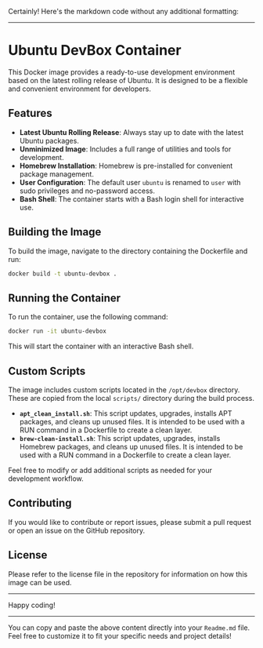 Certainly! Here's the markdown code without any additional formatting:

---

# Ubuntu DevBox Container

This Docker image provides a ready-to-use development environment based on the latest rolling release of Ubuntu. It is designed to be a flexible and convenient environment for developers.

## Features

- **Latest Ubuntu Rolling Release**: Always stay up to date with the latest Ubuntu packages.
- **Unminimized Image**: Includes a full range of utilities and tools for development.
- **Homebrew Installation**: Homebrew is pre-installed for convenient package management.
- **User Configuration**: The default user `ubuntu` is renamed to `user` with sudo privileges and no-password access.
- **Bash Shell**: The container starts with a Bash login shell for interactive use.

## Building the Image

To build the image, navigate to the directory containing the Dockerfile and run:

```bash
docker build -t ubuntu-devbox .
```

## Running the Container

To run the container, use the following command:

```bash
docker run -it ubuntu-devbox
```

This will start the container with an interactive Bash shell.

## Custom Scripts

The image includes custom scripts located in the `/opt/devbox` directory. These are copied from the local `scripts/` directory during the build process.

- **`apt_clean_install.sh`**: This script updates, upgrades, installs APT packages, and cleans up unused files. It is intended to be used with a RUN command in a Dockerfile to create a clean layer.
- **`brew-clean-install.sh`**: This script updates, upgrades, installs Homebrew packages, and cleans up unused files. It is intended to be used with a RUN command in a Dockerfile to create a clean layer.

Feel free to modify or add additional scripts as needed for your development workflow.

## Contributing

If you would like to contribute or report issues, please submit a pull request or open an issue on the GitHub repository.

## License

Please refer to the license file in the repository for information on how this image can be used.

---

Happy coding!

---

You can copy and paste the above content directly into your `Readme.md` file. Feel free to customize it to fit your specific needs and project details!